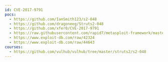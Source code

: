 ```yaml
---
id: CVE-2017-9791
pocs:
  - https://github.com/IanSmith123/s2-048
  - https://github.com/dragoneeg/Struts2-048
  - https://github.com/xfer0/CVE-2017-9791
  - https://raw.githubusercontent.com/rapid7/metasploit-framework/master/modules/exploits/multi/http/struts2_code_exec_showcase.rb
  - https://www.exploit-db.com/raw/42324
  - https://www.exploit-db.com/raw/44643
courses:
  - https://github.com/vulhub/vulhub/tree/master/struts2/s2-048
---
```

